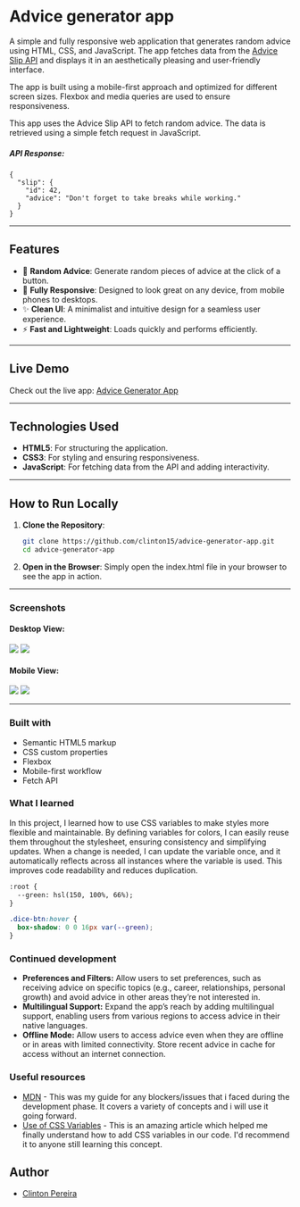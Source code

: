 # Advice generator app

A simple and fully responsive web application that generates random advice using HTML, CSS, and JavaScript. The app fetches data from the [Advice Slip API](https://api.adviceslip.com/) and displays it in an aesthetically pleasing and user-friendly interface.

The app is built using a mobile-first approach and optimized for different screen sizes. Flexbox and media queries are used to ensure responsiveness.

This app uses the Advice Slip API to fetch random advice. The data is retrieved using a simple fetch request in JavaScript.

##### API Response:

```
{
  "slip": {
    "id": 42,
    "advice": "Don't forget to take breaks while working."
  }
}
```
---

## Features

- 🎲 **Random Advice**: Generate random pieces of advice at the click of a button.
- 📱 **Fully Responsive**: Designed to look great on any device, from mobile phones to desktops.
- ✨ **Clean UI**: A minimalist and intuitive design for a seamless user experience.
- ⚡ **Fast and Lightweight**: Loads quickly and performs efficiently.

---

## Live Demo

Check out the live app: [Advice Generator App](https://yourusername.github.io/advice-generator-app/)

---

## Technologies Used

- **HTML5**: For structuring the application.
- **CSS3**: For styling and ensuring responsiveness.
- **JavaScript**: For fetching data from the API and adding interactivity.

---

## How to Run Locally

1. **Clone the Repository**:
   ```bash
   git clone https://github.com/clinton15/advice-generator-app.git
   cd advice-generator-app

2. **Open in the Browser**: 
Simply open the index.html file in your browser to see the app in action.

---

### Screenshots

#### Desktop View:
![](./images/desktop-screenshot.png)
![](./images/desktop-screenshot1.png)

#### Mobile View:
![](./images/mobile-screenshot1.png)
![](./images/mobile-screenshot.png)

--- 
### Built with

- Semantic HTML5 markup
- CSS custom properties
- Flexbox
- Mobile-first workflow
- Fetch API

### What I learned

In this project, I learned how to use CSS variables to make styles more flexible and maintainable. By defining variables for colors, I can easily reuse them throughout the stylesheet, ensuring consistency and simplifying updates. When a change is needed, I can update the variable once, and it automatically reflects across all instances where the variable is used. This improves code readability and reduces duplication.

```html
:root {
  --green: hsl(150, 100%, 66%);
}
```
```css
.dice-btn:hover {
  box-shadow: 0 0 16px var(--green);
}
```
### Continued development

- **Preferences and Filters:** Allow users to set preferences, such as receiving advice on specific topics (e.g., career, relationships, personal growth) and avoid advice in other areas they’re not interested in.
- **Multilingual Support:** Expand the app’s reach by adding multilingual support, enabling users from various regions to access advice in their native languages.
- **Offline Mode:** Allow users to access advice even when they are offline or in areas with limited connectivity. Store recent advice in cache for access without an internet connection.

### Useful resources

- [MDN](https://developer.mozilla.org/en-US/) - This was my guide for any blockers/issues that i faced during the development phase. It covers a variety of concepts and i will use it going forward.
- [Use of CSS Variables](https://www.w3schools.com/css/css3_variables.asp) - This is an amazing article which helped me finally understand how to add CSS variables in our code. I'd recommend it to anyone still learning this concept.

## Author

- [Clinton Pereira](https://www.your-site.com)

